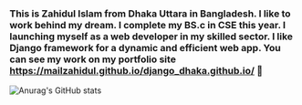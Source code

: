 ### This is Zahidul Islam from Dhaka Uttara in Bangladesh. I like to work behind my dream. I complete my BS.c in CSE this year. I launching myself as a web developer in my skilled sector. I like Django framework for a dynamic and efficient web app. You can see my work on my portfolio site https://mailzahidul.github.io/django_dhaka.github.io/  👋

![Anurag's GitHub stats](https://github-readme-stats.vercel.app/api?username=mailzahidul&show_icons=true&theme=radical)

